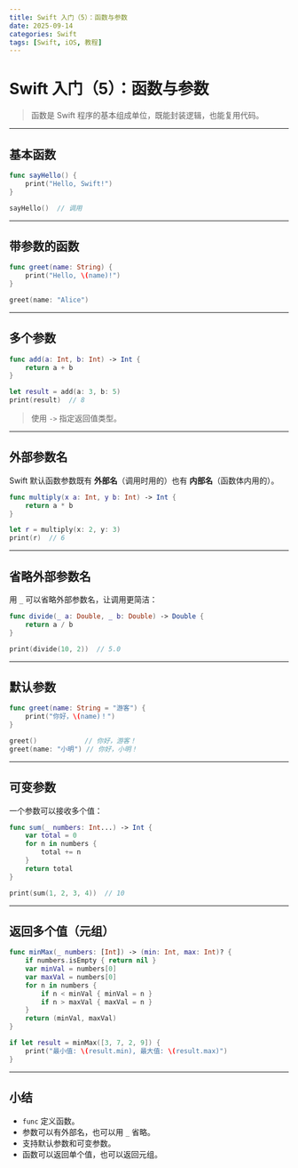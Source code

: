 ```yaml
---
title: Swift 入门（5）：函数与参数
date: 2025-09-14
categories: Swift
tags: [Swift, iOS, 教程]
---
```


# Swift 入门（5）：函数与参数

> 函数是 Swift 程序的基本组成单位，既能封装逻辑，也能复用代码。

---

## 基本函数

```swift
func sayHello() {
    print("Hello, Swift!")
}

sayHello()  // 调用
```

---

## 带参数的函数

```swift
func greet(name: String) {
    print("Hello, \(name)!")
}

greet(name: "Alice")
```

---

## 多个参数

```swift
func add(a: Int, b: Int) -> Int {
    return a + b
}

let result = add(a: 3, b: 5)
print(result)  // 8
```

> 使用 `->` 指定返回值类型。

---

## 外部参数名

Swift 默认函数参数既有 **外部名**（调用时用的）也有 **内部名**（函数体内用的）。

```swift
func multiply(x a: Int, y b: Int) -> Int {
    return a * b
}

let r = multiply(x: 2, y: 3)
print(r)  // 6
```

---

## 省略外部参数名

用 `_` 可以省略外部参数名，让调用更简洁：

```swift
func divide(_ a: Double, _ b: Double) -> Double {
    return a / b
}

print(divide(10, 2))  // 5.0
```

---

## 默认参数

```swift
func greet(name: String = "游客") {
    print("你好，\(name)！")
}

greet()            // 你好，游客！
greet(name: "小明") // 你好，小明！
```

---

## 可变参数

一个参数可以接收多个值：

```swift
func sum(_ numbers: Int...) -> Int {
    var total = 0
    for n in numbers {
        total += n
    }
    return total
}

print(sum(1, 2, 3, 4))  // 10
```

---

## 返回多个值（元组）

```swift
func minMax(_ numbers: [Int]) -> (min: Int, max: Int)? {
    if numbers.isEmpty { return nil }
    var minVal = numbers[0]
    var maxVal = numbers[0]
    for n in numbers {
        if n < minVal { minVal = n }
        if n > maxVal { maxVal = n }
    }
    return (minVal, maxVal)
}

if let result = minMax([3, 7, 2, 9]) {
    print("最小值: \(result.min), 最大值: \(result.max)")
}
```

---

## 小结

- `func` 定义函数。
- 参数可以有外部名，也可以用 `_` 省略。
- 支持默认参数和可变参数。
- 函数可以返回单个值，也可以返回元组。

